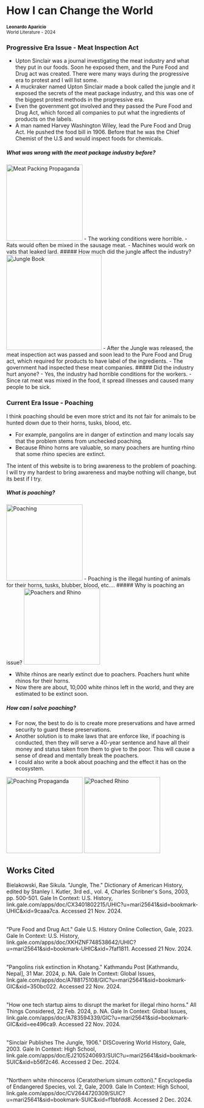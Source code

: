 # How I can Change the World
<small>**Leonardo Aparicio**</small>  
<small>World Literature - 2024</small>  

### Progressive Era Issue - Meat Inspection Act

- Upton Sinclair was a journal investigating the meat industry and what they put in our foods. Soon he exposed them, and the Pure Food and Drug act was created.
There were many ways during the progressive era to protest and I will list some.
- A muckraker named Upton Sinclair made a book called the jungle and it exposed the secrets of the meat package industry, and this was one of the biggest protest methods in the progressive era. 
- Even the government got involved and they passed the Pure Food and Drug Act, which forced all companies to put what the ingredients of products on the labels.
- A man named Harvey Washington Wiley, lead the Pure Food and Drug Act. He pushed the food bill in 1906. Before that he was the Chief Chemist of the U.S and would inspect foods for chemicals.

##### What was wrong with the meat package industry before?  
<img src="https://static01.nyt.com/images/2018/10/21/books/review/21schlosser/21schlosser-articleLarge.jpg?quality=75&auto=webp&disable=upscale" alt="Meat Packing Propaganda" width="200" />  
- The working conditions were horrible.
- Rats would often be mixed in the sausage meat.
- Machines would work on vats that leaked lard.
##### How much did the jungle affect the industry?  

<img src="https://upload.wikimedia.org/wikipedia/commons/thumb/4/4a/The_Jungle_%281906%29_cover.jpg/1200px-The_Jungle_%281906%29_cover.jpg" alt="Jungle Book" width="250" />  
- After the Jungle was released, the meat inspection act was passed and soon lead to the Pure Food and Drug act, which required for products to have label of the ingredients.
- The government had inspected these meat companies.
##### Did the industry hurt anyone?  
- Yes, the industry had horrible conditions for the workers.
- Since rat meat was mixed in the food, it spread illnesses and caused many people to be sick.

### Current Era Issue - Poaching
I think poaching should be even more strict and its not fair for animals to be hunted down due to their horns, tusks, blood, etc.
- For example, pangolins are in danger of extinction and many locals say that the problem stems from unchecked poaching.
- Because Rhino horns are valuable, so many poachers are hunting rhino that some rhino species are extinct.

The intent of this website is to bring awareness to the problem of poaching. I will try my hardest to bring awareness and maybe nothing will change, but its best if I try.

##### What is poaching?  

<img src="https://panthera.org/sites/default/files/blog-post-images/Panthera_Poaching.jpg" alt="Poaching" width="200" />  
- Poaching is the illegal hunting of animals for their horns, tusks, blubber, blood, etc.…
##### Why is poaching an issue?  

<img src="https://static01.nyt.com/images/2018/01/09/science/09SCI-RHINO1/09SCI-RHINO1-superJumbo.jpg" alt="Poachers and Rhino" width="200" />  

- White rhinos are nearly extinct due to poachers. Poachers hunt white rhinos for their horns.
- Now there are about, 10,000 white rhinos left in the world, and they are estimated to be extinct soon.
##### How can I solve poaching?  
- For now, the best to do is to create more preservations and have armed security to guard these preservations.
- Another solution is to make laws that are enforce like, if poaching is conducted, then they will serve a 40-year sentence and have all their money and status taken from them to give to the poor. This will cause a sense of dread and mentally break the poachers.
- I could also write a book about poaching and the effect it has on the ecosystem. 

<img src="https://www.docsteach.org/images/documents/2657925/orig_2657925_10236.jpg" alt="Poaching Propaganda" width="200" />  

<img src="https://science.time.com/wp-content/uploads/sites/12/2014/01/141301-black-rhino-poaching.jpg?w=598" alt="Poached Rhino" width="200" />  

## Works Cited  

Bielakowski, Rae Sikula. "Jungle, The." Dictionary of American History, edited by Stanley I. Kutler, 3rd ed., vol. 4, Charles Scribner's Sons, 2003, pp. 500-501. Gale In Context: U.S. History, link.gale.com/apps/doc/CX3401802215/UHIC?u=mari25641&sid=bookmark-UHIC&xid=9caaa7ca. Accessed 21 Nov. 2024.  
<br />

"Pure Food and Drug Act." Gale U.S. History Online Collection, Gale, 2023. Gale In Context: U.S. History, link.gale.com/apps/doc/XKHZNF748538642/UHIC?u=mari25641&sid=bookmark-UHIC&xid=7faf1811. Accessed 21 Nov. 2024.  
<br />

"Pangolins risk extinction in Khotang." Kathmandu Post [Kathmandu, Nepal], 31 Mar. 2024, p. NA. Gale In Context: Global Issues, link.gale.com/apps/doc/A788175108/GIC?u=mari25641&sid=bookmark-GIC&xid=350bc022. Accessed 22 Nov. 2024.  
<br />

"How one tech startup aims to disrupt the market for illegal rhino horns." All Things Considered, 22 Feb. 2024, p. NA. Gale In Context: Global Issues, link.gale.com/apps/doc/A783594339/GIC?u=mari25641&sid=bookmark-GIC&xid=ee496ca9. Accessed 22 Nov. 2024.  
<br />

"Sinclair Publishes The Jungle, 1906." DISCovering World History, Gale, 2003. Gale In Context: High School, link.gale.com/apps/doc/EJ2105240693/SUIC?u=mari25641&sid=bookmark-SUIC&xid=b56f2c46. Accessed 2 Dec. 2024.  
<br />

"Northern white rhinoceros (Ceratotherium simum cottoni)." Encyclopedia of Endangered Species, vol. 2, Gale, 2009. Gale In Context: High School, link.gale.com/apps/doc/CV2644720309/SUIC?u=mari25641&sid=bookmark-SUIC&xid=f1bbfdd8. Accessed 2 Dec. 2024.  
<br />
